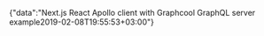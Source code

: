 {"data":"Next.js React Apollo client with Graphcool GraphQL server example2019-02-08T19:55:53+03:00"}
